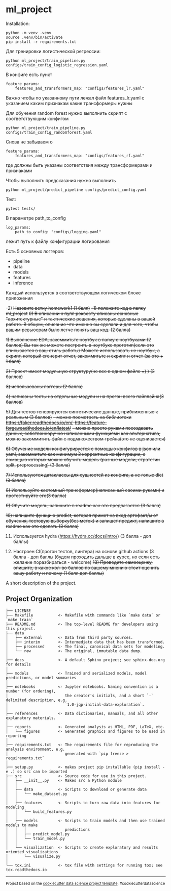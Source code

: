 ml_project
==============================

Installation: 
~~~
python -m venv .venv
source .venv/bin/activate
pip install -r requirements.txt
~~~
Для тренировки логистической регрессии:
~~~
python ml_project/train_pipeline.py configs/train_config_logistic_regression.yaml
~~~
В конфиге есть пункт 
~~~
feature_params:
    features_and_transformers_map: "configs/features_lr.yaml"
~~~
Важно чтобы по указанному пути лежал файл features_lr.yaml
c указанием каким признакам какие трансформеры нужны

Для обучения random forest нужно выполнить скрипт с
соответствующим конфигом
~~~
python ml_project/train_pipeline.py configs/train_config_randomforest.yaml
~~~
Снова не забываем о 
~~~
feature_params:
    features_and_transformers_map: "configs/features_rf.yaml"
~~~
где должны быть указаны соответствия между трансформерами и признаками


Чтобы выполнить предсказания нужно выполнить 
~~~
python ml_project/predict_pipeline configs/predict_config.yaml
~~~

Test:
~~~
pytest tests/
~~~


В параметре path_to_config
~~~
log_params:
    path_to_config: "configs/logging.yaml"
~~~ 
лежит путь к файлу конфигурации логирования

Есть 5 основных логгеров:
- pipeline
- data
- models
- features
- inference

Каждый используется в соответствующем логическом блоке приложения

-2) ~~Назовите ветку homework1 (1 балл)~~
~~-1) положите код в папку ml_project~~
~~0) В описании к пулл реквесту описаны основные "архитектурные" и тактические решения, которые сделаны в вашей работе. В общем, описание что именно вы сделали и для чего, чтобы вашим ревьюерам было легче понять ваш код. (2 балла)~~

~~1) Выполнение EDA, закоммитьте ноутбук в папку с ноутбуками (2 баллов)
Вы так же можете построить в ноутбуке прототип(если это вписывается в ваш стиль работы)
Можете использовать не ноутбук, а скрипт, который сгенерит отчет, закоммитьте и скрипт и отчет (за это + 1 балл)~~

~~2) Проект имеет модульную структуру(не все в одном файле =) ) (2 баллов)~~

~~3) использованы логгеры (2 балла)~~

~~4) написаны тесты на отдельные модули и на прогон всего пайплайна(3 баллов)~~

~~5) Для тестов генерируются синтетические данные, приближенные к реальным (3 баллов)~~
~~- можно посмотреть на библиотеки https://faker.readthedocs.io/en/, https://feature-forge.readthedocs.io/en/latest/~~
~~- можно просто руками посоздавать данных, собственноручно написанными функциями~~
~~как альтернатива, можно закоммитить файл с подмножеством трейна(это не оценивается)~~ 

~~6) Обучение модели конфигурируется с помощью конфигов в json или yaml, 
   закоммитьте как минимум 2 корректные конфигурации, с помощью которых можно 
   обучить модель (разные модели, стратегии split, preprocessing) (3 балла)~~

~~7) Используются датаклассы для сущностей из конфига, а не голые dict (3 балла)~~

~~8) Используйте кастомный трансформер(написанный своими руками) и протестируйте его(3 балла)~~

~~9) Обучите модель, запишите в readme как это предлагается (3 балла)~~

~~10) напишите функцию predict, которая примет на вход артефакт/ы от обучения, 
    тестовую выборку(без меток) и запишет предикт, напишите в readme как это сделать (3 балла)~~  

11) Используется hydra  (https://hydra.cc/docs/intro/) (3 балла - доп баллы)

12) Настроен CI(прогон тестов, линтера) на основе github actions 
    (3 балла - доп баллы (будем проходить дальше в курсе, но если есть 
    желание поразбираться - welcome)
~~13) Проведите самооценку, опишите, в какое кол-во баллов по вашему мнению стоит
    оценить вашу работу и почему (1 балл доп баллы)~~




A short description of the project.

Project Organization
------------

    ├── LICENSE
    ├── Makefile           <- Makefile with commands like `make data` or `make train`
    ├── README.md          <- The top-level README for developers using this project.
    ├── data
    │   ├── external       <- Data from third party sources.
    │   ├── interim        <- Intermediate data that has been transformed.
    │   ├── processed      <- The final, canonical data sets for modeling.
    │   └── raw            <- The original, immutable data dump.
    │
    ├── docs               <- A default Sphinx project; see sphinx-doc.org for details
    │
    ├── models             <- Trained and serialized models, model predictions, or model summaries
    │
    ├── notebooks          <- Jupyter notebooks. Naming convention is a number (for ordering),
    │                         the creator's initials, and a short `-` delimited description, e.g.
    │                         `1.0-jqp-initial-data-exploration`.
    │
    ├── references         <- Data dictionaries, manuals, and all other explanatory materials.
    │
    ├── reports            <- Generated analysis as HTML, PDF, LaTeX, etc.
    │   └── figures        <- Generated graphics and figures to be used in reporting
    │
    ├── requirements.txt   <- The requirements file for reproducing the analysis environment, e.g.
    │                         generated with `pip freeze > requirements.txt`
    │
    ├── setup.py           <- makes project pip installable (pip install -e .) so src can be imported
    ├── src                <- Source code for use in this project.
    │   ├── __init__.py    <- Makes src a Python module
    │   │
    │   ├── data           <- Scripts to download or generate data
    │   │   └── make_dataset.py
    │   │
    │   ├── features       <- Scripts to turn raw data into features for modeling
    │   │   └── build_features.py
    │   │
    │   ├── models         <- Scripts to train models and then use trained models to make
    │   │   │                 predictions
    │   │   ├── predict_model.py
    │   │   └── train_model.py
    │   │
    │   └── visualization  <- Scripts to create exploratory and results oriented visualizations
    │       └── visualize.py
    │
    └── tox.ini            <- tox file with settings for running tox; see tox.readthedocs.io


--------

<p><small>Project based on the <a target="_blank" href="https://drivendata.github.io/cookiecutter-data-science/">cookiecutter data science project template</a>. #cookiecutterdatascience</small></p>
